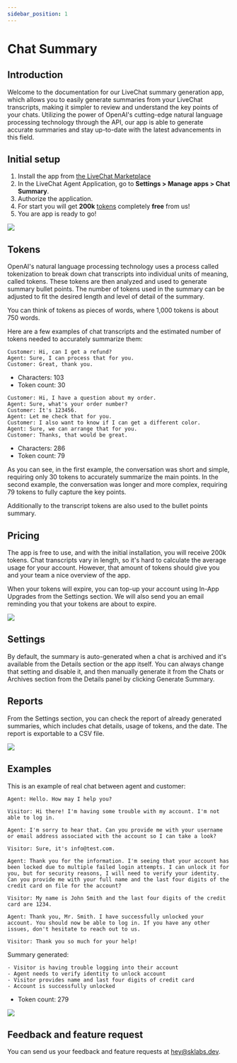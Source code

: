 ```yaml
---
sidebar_position: 1
---
```


# Chat Summary

## Introduction

Welcome to the documentation for our LiveChat summary generation app, which allows you to easily generate summaries from your LiveChat transcripts, making it simpler to review and understand the key points of your chats. Utilizing the power of OpenAI's cutting-edge natural language processing technology through the API, our app is able to generate accurate summaries and stay up-to-date with the latest advancements in this field.

## Initial setup

1. Install the app from <a href="https://www.livechat.com/marketplace/apps/chat-summary" target="_blank">the LiveChat Marketplace</a>
2. In the LiveChat Agent Application, go to **Settings > Manage apps > Chat Summary**.
3. Authorize the application.
4. For start you will get **200k** [tokens](#tokens) completely **free** from us!
5. You are app is ready to go!

![](images/cs1.png)

## Tokens

OpenAI's natural language processing technology uses a process called tokenization to break down chat transcripts into individual units of meaning, called tokens. These tokens are then analyzed and used to generate summary bullet points. The number of tokens used in the summary can be adjusted to fit the desired length and level of detail of the summary.

You can think of tokens as pieces of words, where 1,000 tokens is about 750 words.

Here are a few examples of chat transcripts and the estimated number of tokens needed to accurately summarize them:

```
Customer: Hi, can I get a refund?
Agent: Sure, I can process that for you.
Customer: Great, thank you.
```

- Characters: 103
- Token count: 30

```
Customer: Hi, I have a question about my order.
Agent: Sure, what's your order number?
Customer: It's 123456.
Agent: Let me check that for you.
Customer: I also want to know if I can get a different color.
Agent: Sure, we can arrange that for you.
Customer: Thanks, that would be great.
```

- Characters: 286
- Token count: 79

As you can see, in the first example, the conversation was short and simple, requiring only 30 tokens to accurately summarize the main points. In the second example, the conversation was longer and more complex, requiring 79 tokens to fully capture the key points.

Additionally to the transcript tokens are also used to the bullet points summary.

## Pricing

The app is free to use, and with the initial installation, you will receive 200k tokens. Chat transcripts vary in length, so it's hard to calculate the average usage for your account. However, that amount of tokens should give you and your team a nice overview of the app.

When your tokens will expire, you can top-up your account using In-App Upgrades from the Settings section. We will also send you an email reminding you that your tokens are about to expire.

![](images/cs2.png)

## Settings

By default, the summary is auto-generated when a chat is archived and it's available from the Details section or the app itself. You can always change that setting and disable it, and then manually generate it from the Chats or Archives section from the Details panel by clicking Generate Summary.

## Reports

From the Settings section, you can check the report of already generated summaries, which includes chat details, usage of tokens, and the date. The report is exportable to a CSV file.

![](images/cs3.png)

## Examples

This is an example of real chat between agent and customer:

```
Agent: Hello. How may I help you?

Visitor: Hi there! I'm having some trouble with my account. I'm not able to log in.

Agent: I'm sorry to hear that. Can you provide me with your username or email address associated with the account so I can take a look?

Visitor: Sure, it's info@test.com.

Agent: Thank you for the information. I'm seeing that your account has been locked due to multiple failed login attempts. I can unlock it for you, but for security reasons, I will need to verify your identity. Can you provide me with your full name and the last four digits of the credit card on file for the account?

Visitor: My name is John Smith and the last four digits of the credit card are 1234.

Agent: Thank you, Mr. Smith. I have successfully unlocked your account. You should now be able to log in. If you have any other issues, don't hesitate to reach out to us.

Visitor: Thank you so much for your help!
```

Summary generated:

```
- Visitor is having trouble logging into their account
- Agent needs to verify identity to unlock account
- Visitor provides name and last four digits of credit card
- Account is successfully unlocked
```

- Token count: 279

![](images/cs4.png)

## Feedback and feature request

You can send us your feedback and feature requests at [hey@sklabs.dev](mailto:hey@sklabs.dev).
